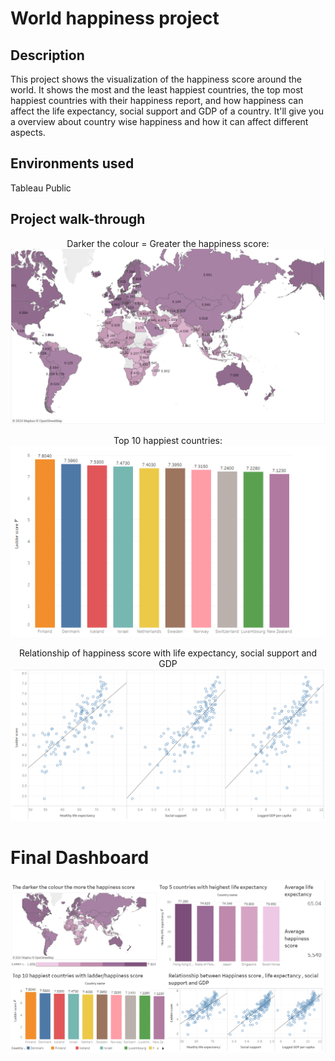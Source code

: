 # World happiness project
## Description 
This project shows the visualization of the happiness score around the world. It shows the most and the least happiest countries, the top most happiest countries with their happiness report,  and how happiness can affect the life expectancy, social support and GDP of a country. It'll give you a overview about country wise happiness and how it can affect different aspects. 

## Environments used
Tableau Public

## Project walk-through

<p align="center">
Darker the colour = Greater the happiness score: <br/>
<img src=worldhappiness(1).png/>
<p align="center">
Top 10 happiest countries: <br/> 
<img src=worldhappiness(2).png/>
<p align="center">
Relationship of happiness score with life expectancy, social support and GDP   
<img src=worldhappiness(3).png/>



# Final Dashboard

![](worldhappiness(4).png)
